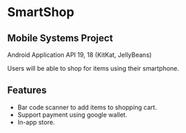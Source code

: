 SmartShop
=========

Mobile Systems Project
----------------------

Android Application API 19, 18 (KitKat, JellyBeans)


Users will be able to shop for items using their smartphone.

Features
--------

* Bar code scanner to add items to shopping cart.
* Support payment using google wallet.
* In-app store.
